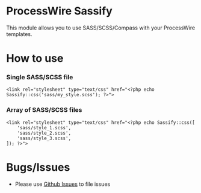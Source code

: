 # ProcessWire Sassify #

This module allows you to use SASS/SCSS/Compass with your ProcessWire templates.

# How to use #


### Single SASS/SCSS file ###

```
<link rel="stylesheet" type="text/css" href="<?php echo Sassify::css('sass/my_style.scss'); ?>">
```

### Array of SASS/SCSS files ###

```
<link rel="stylesheet" type="text/css" href="<?php echo Sassify::css([
	'sass/style_1.scss',
	'sass/style_2.scss',
	'sass/style_3.scss',
]); ?>">
```

# Bugs/Issues #
- Please use [Github Issues](https://github.com/lesaff/ProcessWire-Sassify/issues) to file issues